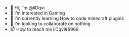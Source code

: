 - 👋 Hi, I’m @iiDqvi
- 👀 I’m interested in Gaming
- 🌱 I’m currently learning How to code minecraft plugins
- 💞️ I’m looking to collaborate on nothing
- 📫 How to reach me iiDqvi#6969

<!---
iiDqvi/iiDqvi is a ✨ special ✨ repository because its `README.md` (this file) appears on your GitHub profile.
You can click the Preview link to take a look at your changes.
--->
